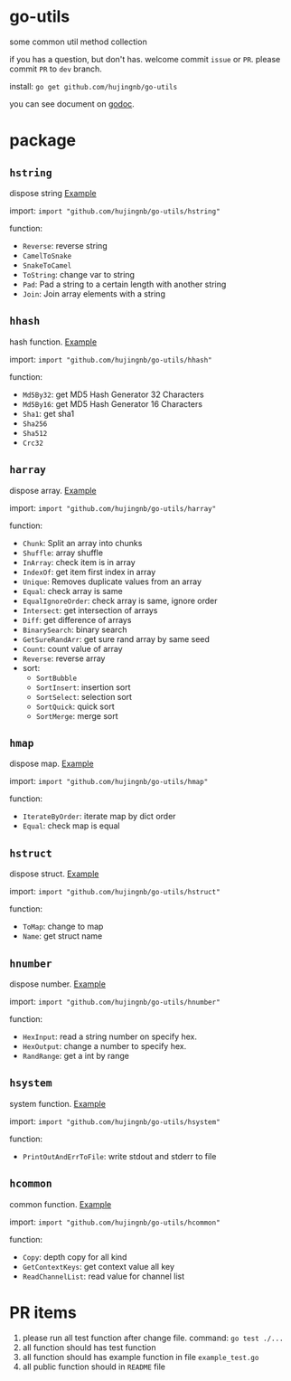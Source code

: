 # go-utils

some common util method collection

if you has a question, but don't has. welcome commit `issue` or `PR`. please commit `PR` to `dev` branch.

install: `go get github.com/hujingnb/go-utils`

you can see document on [godoc](https://pkg.go.dev/github.com/hujingnb/go-utils).

# package 

## `hstring`

dispose string [Example](./hstring/example_test.go)

import: `import "github.com/hujingnb/go-utils/hstring"`

function:

* `Reverse`: reverse string
* `CamelToSnake`
* `SnakeToCamel`
* `ToString`: change var to string
* `Pad`: Pad a string to a certain length with another string
* `Join`: Join array elements with a string

## `hhash`

hash function. [Example](./hhash/example_test.go)

import: `import "github.com/hujingnb/go-utils/hhash"`

function:

* `Md5By32`: get MD5 Hash Generator 32 Characters
* `Md5By16`: get MD5 Hash Generator 16 Characters
* `Sha1`: get sha1
* `Sha256`
* `Sha512`
* `Crc32`

## `harray`

dispose array. [Example](./harray/example_test.go)

import: `import "github.com/hujingnb/go-utils/harray"`

function:

* `Chunk`:  Split an array into chunks
* `Shuffle`: array shuffle
* `InArray`: check item is in array
* `IndexOf`: get item first index in array
* `Unique`: Removes duplicate values from an array
* `Equal`: check array is same
* `EqualIgnoreOrder`: check array is same, ignore order
* `Intersect`: get intersection of arrays
* `Diff`: get difference of arrays
* `BinarySearch`: binary search
* `GetSureRandArr`: get sure rand array by same seed
* `Count`: count value of array
* `Reverse`: reverse array
* sort:
    * `SortBubble`
    * `SortInsert`: insertion sort
    * `SortSelect`: selection sort
    * `SortQuick`: quick sort
    * `SortMerge`: merge sort

## `hmap`

dispose map. [Example](./hmap/example_test.go)

import: `import "github.com/hujingnb/go-utils/hmap"`

function:

* `IterateByOrder`: iterate map by dict order
* `Equal`: check map is equal

## `hstruct`

dispose struct. [Example](./hstruct/example_test.go)

import: `import "github.com/hujingnb/go-utils/hstruct"`

function:

* `ToMap`: change to map
* `Name`: get struct name

## `hnumber`

dispose number. [Example](./hnumber/example_test.go)

import: `import "github.com/hujingnb/go-utils/hnumber"`

function:

* `HexInput`: read a string number on specify hex.
* `HexOutput`: change a number to specify hex.
* `RandRange`: get a int by range

## `hsystem`

system function. [Example](./hsystem/example_test.go)

import: `import "github.com/hujingnb/go-utils/hsystem"`

function:

* `PrintOutAndErrToFile`: write stdout and stderr to file

## `hcommon`

common function. [Example](./hcommon/example_test.go)

import: `import "github.com/hujingnb/go-utils/hcommon"`

function:

* `Copy`: depth copy for all kind
* `GetContextKeys`: get context value all key
* `ReadChannelList`: read value for channel list

# PR items

1. please run all test function after change file. command: `go test ./...`
2. all function should has test function
3. all function should has example function in file `example_test.go`
4. all public function should in `README` file